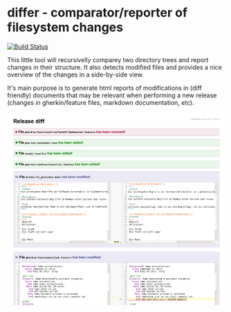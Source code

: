 differ - comparator/reporter of filesystem changes
==================================================
[![Build Status](https://travis-ci.org/plafue/differ.svg)](https://travis-ci.org/plafue/differ)

This little tool will recursivelly comparey two directory trees and report changes in their structure. 
It also detects modified files and provides a nice overview of the changes in a side-by-side view.

It's main purpose is to generate html reports of modifications in (diff friendly) 
documents that may be relevant when performing a new release (changes in gherkin/feature files, markdown documentation, etc).

![Screenshot](/misc/screenshot.png?raw=true "Screenshot")
